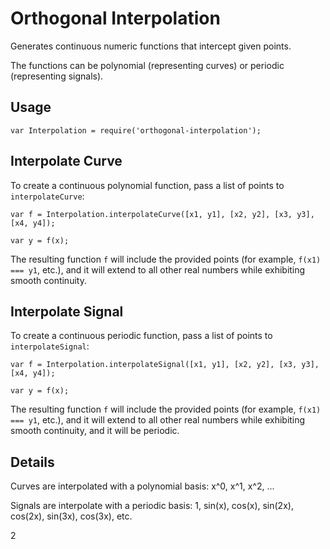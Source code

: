 # Orthogonal Interpolation

Generates continuous numeric functions that intercept given points.

The functions can be polynomial (representing curves) or periodic (representing signals).


## Usage

```
var Interpolation = require('orthogonal-interpolation');
```


## Interpolate Curve

To create a continuous polynomial function, pass a list of points to `interpolateCurve`:

```
var f = Interpolation.interpolateCurve([x1, y1], [x2, y2], [x3, y3], [x4, y4]);

var y = f(x);
```

The resulting function `f` will include the provided points (for example, `f(x1) === y1`, etc.),
and it will extend to all other real numbers while exhibiting smooth continuity.


## Interpolate Signal

To create a continuous periodic function, pass a list of points to `interpolateSignal`:

```
var f = Interpolation.interpolateSignal([x1, y1], [x2, y2], [x3, y3], [x4, y4]);

var y = f(x);
```

The resulting function `f` will include the provided points (for example, `f(x1) === y1`, etc.),
and it will extend to all other real numbers while exhibiting smooth continuity,
and it will be periodic.


## Details

Curves are interpolated with a polynomial basis: x^0, x^1, x^2, ...

Signals are interpolate with a periodic basis: 1, sin(x), cos(x), sin(2x), cos(2x), sin(3x), cos(3x), etc.


2